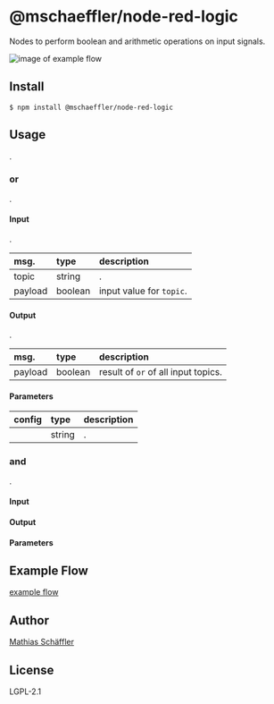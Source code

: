 # @mschaeffler/node-red-logic

Nodes to perform boolean and arithmetic operations on input signals.

![image of example flow](https://github.com/m-schaeffler/node-red-my-nodes/raw/main/node-red-logic/examples/logic.png)

## Install

```
$ npm install @mschaeffler/node-red-logic
```

## Usage

.

### or

.

#### Input

.

|msg.    | type   | description                       |
|:-------|:-------|:----------------------------------|
|topic   | string | .|
|payload | boolean| input value for `topic`.          |

#### Output

.

|msg.    | type   | description                       |
|:-------|:-------|:----------------------------------|
|payload | boolean | result of `or` of all input topics.|

#### Parameters

|config| type   | description                       |
|:-----|:-------|:----------------------------------|
|  | string | .     |

### and

.

#### Input

#### Output

#### Parameters

## Example Flow

[example flow](https://github.com/m-schaeffler/node-red-my-nodes/raw/main/node-red-logic/examples/logic.json)

## Author

[Mathias Schäffler](https://github.com/m-schaeffler)

## License

LGPL-2.1
